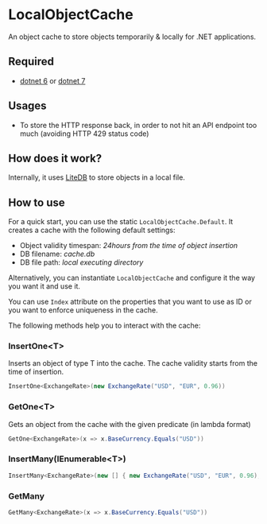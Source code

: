 # LocalObjectCache
An object cache to store objects temporarily & locally for .NET applications.

## Required
- [dotnet 6](https://dotnet.microsoft.com/en-us/download/dotnet/6.0) or [dotnet 7](https://dotnet.microsoft.com/en-us/download/dotnet/7.0)

## Usages
- To store the HTTP response back, in order to not hit an API endpoint too much (avoiding HTTP 429 status code)

## How does it work?
Internally, it uses [LiteDB](https://github.com/mbdavid/litedb) to store objects in a local file.

## How to use
For a quick start, you can use the static `LocalObjectCache.Default`. It creates a cache with the following default settings:
* Object validity timespan: _24hours from the time of object insertion_
* DB filename: _cache.db_
* DB file path: _local executing directory_

Alternatively, you can instantiate `LocalObjectCache` and configure it the way you want it and use it.

You can use `Index` attribute on the properties that you want to use as ID or you want to enforce uniqueness in the cache.

The following methods help you to interact with the cache:
### InsertOne\<T\>  
Inserts an object of type T into the cache. The cache validity starts from the time of insertion. 
``` csharp
InsertOne<ExchangeRate>(new ExchangeRate("USD", "EUR", 0.96))
```

### GetOne\<T\>
Gets an object from the cache with the given predicate (in lambda format)
``` csharp
GetOne<ExchangeRate>(x => x.BaseCurrency.Equals("USD")) 
```

### InsertMany(IEnumerable\<T\>)
```csharp
InsertMany<ExchangeRate>(new [] { new ExchangeRate("USD", "EUR", 0.96),  new ExchangeRate("USD", "AUD", 1.50)})
```

### GetMany
```csharp
GetMany<ExchangeRate>(x => x.BaseCurrency.Equals("USD"))
```
